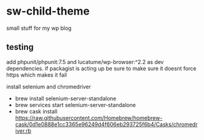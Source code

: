 # sw-child-theme

small stuff for my wp blog

## testing

add phpunit/phpunit:7.5 and lucatume/wp-browser:^2.2 as
dev dependencies. if packagist is acting up be sure to
make sure it doesnt force https which makes it fail

install selenium and chromedriver

- brew install selenium-server-standalone
- brew services start selenium-server-standalone
- brew cask install https://raw.githubusercontent.com/Homebrew/homebrew-cask/0d1e0888e1cc3365e96249d4f606eb293725f6b4/Casks/chromedriver.rb

